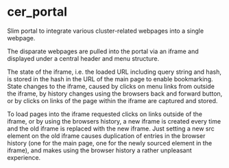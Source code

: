 cer_portal
==========

Slim portal to integrate various cluster-related webpages into a single webpage.

The disparate webpages are pulled into the portal via an iframe and displayed under a central header and menu structure.

The state of the iframe, i.e. the loaded URL including query string and hash, is stored in the hash in the URL of the main page to enable bookmarking.
State changes to the iframe, caused by clicks on menu links from outside the iframe, by history changes using the browsers back and forward button, or by clicks on links of the page within the iframe are captured and stored.

To load pages into the iframe requested clicks on links outside of the iframe, or by using the browsers history, a new iframe is created every time and the old iframe is replaced with the new iframe. 
Just setting a new src element on the old iframe causes duplication of entries in the browser history (one for the main page, one for the newly sourced element in the iframe), and makes using the browser history a rather unpleasant experience.

